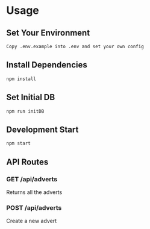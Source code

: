 # Usage

## Set Your Environment

    Copy .env.example into .env and set your own config

## Install Dependencies

    npm install

## Set Initial DB

    npm run initDB

## Development Start

    npm start


## API Routes
  ### GET /api/adverts
Returns all the adverts

### POST /api/adverts
Create a new advert 